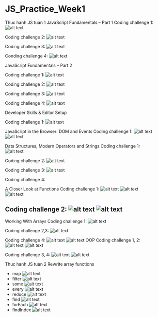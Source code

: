 # JS_Practice_Week1
 Thuc hanh JS tuan 1
 JavaScript Fundamentals – Part 1
 Coding challenge 1:
 ![alt text](Tuan1/image/image.png)

 Coding challenge 2:
 ![alt text](Tuan1/image/image-1.png)

 Coding challenge 3:
 ![alt text](Tuan1/image/image-2.png)

 Conding challenge 4:
 ![alt text](Tuan1/image/image-3.png)

 JavaScript Fundamentals – Part 2

 Coding challenge 1:
 ![alt text](Tuan1/image/image-4.png)

 Coding challenge 2:
 ![alt text](Tuan1/image/image-5.png)

 Coding challenge 3:
![alt text](Tuan1/image/image-6.png)

 Coding challenge 4:
 ![alt text](Tuan1/image/image-7.png)

 Developer Skills & Editor Setup

 Coding challenge 1:
 ![alt text](Tuan1/image/image-8.png)

 JavaScript in the Browser: DOM and Events
 Coding challenge 1:
 ![alt text](Tuan1/image/image-9.png)
 ![alt text](Tuan1/image/image-10.png)

 Data Structures, Modern Operators and Strings
 Coding challenge 1:
 ![alt text](Tuan1/image/image-11.png)

 Coding challenge 2:
 ![alt text](Tuan1/image/image-12.png)

 Coding challenge 3:
 ![alt text](Tuan1/image/image-13.png)

 Coding challenge 4:


 A Closer Look at Functions
 Coding challenge 1:
 ![alt text](Tuan2/image/image-14.png)
 ![alt text](Tuan2/image/image-15.png)
 ![alt text](Tuan2/image/image-16.png)

 Coding challenge 2:
 ![alt text](Tuan2/image/image-17.png)
 ![alt text](Tuan2/image/image-18.png)
 ------
 Working With Arrays
 Coding challenge 1:
 ![alt text](Tuan2/image/image-19.png)

 Coding challenge 2,3:
 ![alt text](Tuan2/image/image-20.png)

 Coding challenge 4:
 ![alt text](Tuan2/image/image-21.png)
 ![alt text](Tuan2/image/image-22.png)
 OOP
 Coding challenge 1, 2:
 ![alt text](Tuan2/image/image-23.png)
 ![alt text](Tuan2/image/image-24.png)

 Coding challenge 3, 4:
 ![alt text](Tuan2/image/image-25.png)
 ![alt text](Tuan2/image/image-26.png)
 

 
 
Thuc hanh JS tuan 2
 Rewrite array functions
 - map 
 ![alt text](Tuan2/image/image-27.png)
 - filter
 ![alt text](Tuan2/image/image-28.png)
 - some
 ![alt text](Tuan2/image/image-29.png)
 - every
 ![alt text](Tuan2/image/image-30.png)
 - reduce
 ![alt text](Tuan2/image/image-31.png)
 - find
 ![alt text](Tuan2/image/image-32.png)
 - forEach
 ![alt text](Tuan2/image/image-33.png)
 - findIndex
 ![alt text](Tuan2/image/image-34.png)